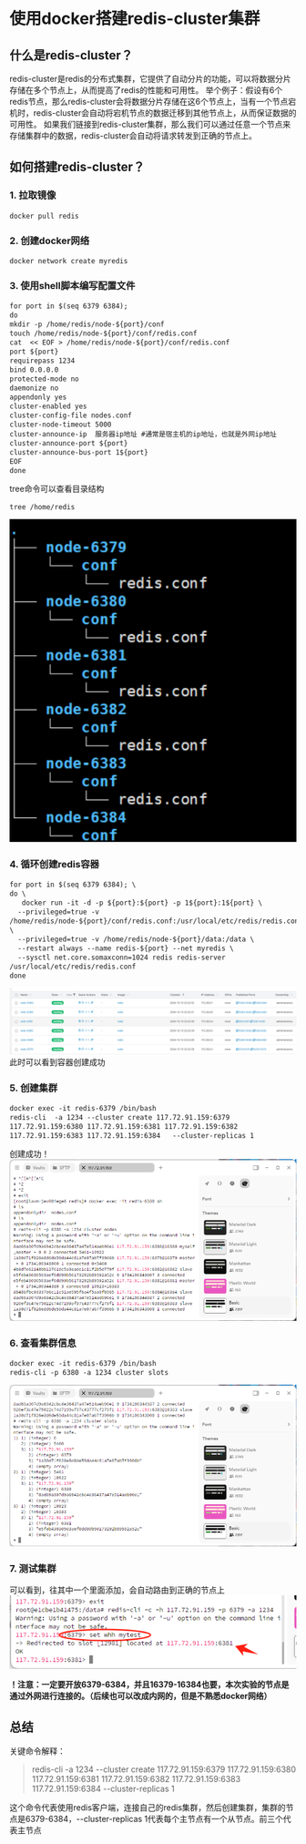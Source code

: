 # 使用docker搭建redis-cluster集群

## 什么是redis-cluster？
redis-cluster是redis的分布式集群，它提供了自动分片的功能，可以将数据分片存储在多个节点上，从而提高了redis的性能和可用性。
举个例子：假设有6个redis节点，那么redis-cluster会将数据分片存储在这6个节点上，当有一个节点宕机时，redis-cluster会自动将宕机节点的数据迁移到其他节点上，从而保证数据的可用性。
如果我们链接到redis-cluster集群，那么我们可以通过任意一个节点来存储集群中的数据，redis-cluster会自动将请求转发到正确的节点上。


## 如何搭建redis-cluster？

### 1. 拉取镜像
```shell
docker pull redis
```

### 2. 创建docker网络
```shell
docker network create myredis 
```

### 3. 使用shell脚本编写配置文件
```shell
for port in $(seq 6379 6384); 
do 
mkdir -p /home/redis/node-${port}/conf
touch /home/redis/node-${port}/conf/redis.conf
cat  << EOF > /home/redis/node-${port}/conf/redis.conf
port ${port}
requirepass 1234
bind 0.0.0.0
protected-mode no
daemonize no
appendonly yes
cluster-enabled yes 
cluster-config-file nodes.conf
cluster-node-timeout 5000
cluster-announce-ip  服务器ip地址 #通常是宿主机的ip地址，也就是外网ip地址
cluster-announce-port ${port}
cluster-announce-bus-port 1${port}
EOF
done
```

tree命令可以查看目录结构
```shell
tree /home/redis
```
![img_1.png](img_1.png)

### 4. 循环创建redis容器
```shell
for port in $(seq 6379 6384); \
do \
   docker run -it -d -p ${port}:${port} -p 1${port}:1${port} \
  --privileged=true -v /home/redis/node-${port}/conf/redis.conf:/usr/local/etc/redis/redis.conf \
  --privileged=true -v /home/redis/node-${port}/data:/data \
  --restart always --name redis-${port} --net myredis \
  --sysctl net.core.somaxconn=1024 redis redis-server /usr/local/etc/redis/redis.conf
done
```
![img.png](img.png)
此时可以看到容器创建成功


### 5. 创建集群
```shell
docker exec -it redis-6379 /bin/bash
redis-cli  -a 1234 --cluster create 117.72.91.159:6379 117.72.91.159:6380 117.72.91.159:6381 117.72.91.159:6382 117.72.91.159:6383 117.72.91.159:6384   --cluster-replicas 1
```

创建成功！
![img_2.png](img_2.png)

### 6. 查看集群信息
```shell
docker exec -it redis-6379 /bin/bash
redis-cli -p 6380 -a 1234 cluster slots
```

![img_3.png](img_3.png)

### 7. 测试集群
可以看到，往其中一个里面添加，会自动路由到正确的节点上
![img_4.png](img_4.png)

**！注意：一定要开放6379-6384，并且16379-16384也要，本次实验的节点是通过外网进行连接的。（后续也可以改成内网的，但是不熟悉docker网络）**

## 总结
关键命令解释：
>redis-cli  -a 1234 --cluster create 117.72.91.159:6379 117.72.91.159:6380 117.72.91.159:6381 117.72.91.159:6382 117.72.91.159:6383 117.72.91.159:6384   --cluster-replicas 1

这个命令代表使用redis客户端，连接自己的redis集群，然后创建集群，集群的节点是6379-6384，--cluster-replicas 1代表每个主节点有一个从节点。前三个代表主节点







